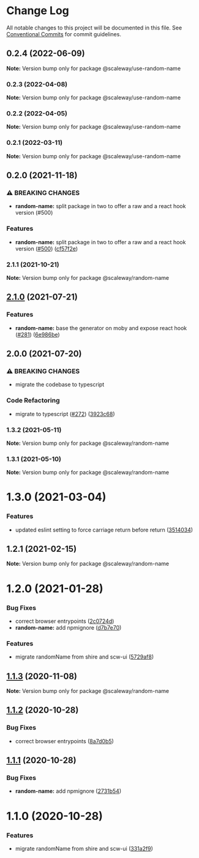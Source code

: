 # Change Log

All notable changes to this project will be documented in this file.
See [Conventional Commits](https://conventionalcommits.org) for commit guidelines.

## 0.2.4 (2022-06-09)

**Note:** Version bump only for package @scaleway/use-random-name





### 0.2.3 (2022-04-08)

**Note:** Version bump only for package @scaleway/use-random-name





### 0.2.2 (2022-04-05)

**Note:** Version bump only for package @scaleway/use-random-name





### 0.2.1 (2022-03-11)

**Note:** Version bump only for package @scaleway/use-random-name





## 0.2.0 (2021-11-18)


### ⚠ BREAKING CHANGES

* **random-name:** split package in two to offer a raw and a react hook version (#500)

### Features

* **random-name:** split package in two to offer a raw and a react hook version ([#500](https://github.com/scaleway/scaleway-lib/issues/500)) ([cf57f2e](https://github.com/scaleway/scaleway-lib/commit/cf57f2ed949198b68b73af0ee43945bebe59f39b))



### 2.1.1 (2021-10-21)

**Note:** Version bump only for package @scaleway/random-name





## [2.1.0](https://github.com/scaleway/scaleway-lib/compare/@scaleway/random-name@2.0.0...@scaleway/random-name@2.1.0) (2021-07-21)


### Features

* **random-name:** base the generator on moby and expose react hook ([#281](https://github.com/scaleway/scaleway-lib/issues/281)) ([6e986be](https://github.com/scaleway/scaleway-lib/commit/6e986beb2609e533199a2b38b989c3b8b0c3c56b))



## 2.0.0 (2021-07-20)


### ⚠ BREAKING CHANGES

* migrate the codebase to typescript

### Code Refactoring

* migrate to typescript ([#272](https://github.com/scaleway/scaleway-lib/issues/272)) ([3923c68](https://github.com/scaleway/scaleway-lib/commit/3923c68d6f7feadee7e2e30e32c9ef5d1f3003b9))



### 1.3.2 (2021-05-11)

**Note:** Version bump only for package @scaleway/random-name





### 1.3.1 (2021-05-10)

**Note:** Version bump only for package @scaleway/random-name





# 1.3.0 (2021-03-04)


### Features

* updated eslint setting to force carriage return before return ([3514034](https://github.com/scaleway/scaleway-lib/commit/3514034804ae06083825adc3e57003ed8dba4933))





## 1.2.1 (2021-02-15)

**Note:** Version bump only for package @scaleway/random-name





# 1.2.0 (2021-01-28)


### Bug Fixes

* correct browser entrypoints ([2c0724d](https://github.com/scaleway/scaleway-lib/commit/2c0724d00b45664757c380188618908fcae2c606))
* **random-name:** add npmignore ([d7b7e70](https://github.com/scaleway/scaleway-lib/commit/d7b7e701db4ae090650408794a380ebe084e8407))


### Features

* migrate randomName from shire and scw-ui ([5729af8](https://github.com/scaleway/scaleway-lib/commit/5729af8c38a436679e948025dfff89c45a9b8e5c))





## [1.1.3](https://github.com/scaleway/scaleway-lib/compare/@scaleway/random-name@1.1.2...@scaleway/random-name@1.1.3) (2020-11-08)

**Note:** Version bump only for package @scaleway/random-name





## [1.1.2](https://github.com/scaleway/scaleway-lib/compare/@scaleway/random-name@1.1.1...@scaleway/random-name@1.1.2) (2020-10-28)


### Bug Fixes

* correct browser entrypoints ([8a7d0b5](https://github.com/scaleway/scaleway-lib/commit/8a7d0b503ee22eedb07d5021b3a3fd4e059e627a))





## [1.1.1](https://github.com/scaleway/scaleway-lib/compare/@scaleway/random-name@1.1.0...@scaleway/random-name@1.1.1) (2020-10-28)


### Bug Fixes

* **random-name:** add npmignore ([2731b54](https://github.com/scaleway/scaleway-lib/commit/2731b5452bb33fb369ee2370156e565b5a328d42))





# 1.1.0 (2020-10-28)


### Features

* migrate randomName from shire and scw-ui ([331a2f9](https://github.com/scaleway/scaleway-lib/commit/331a2f91a5aa777806bbc1dc1014fc5b6987db8c))
